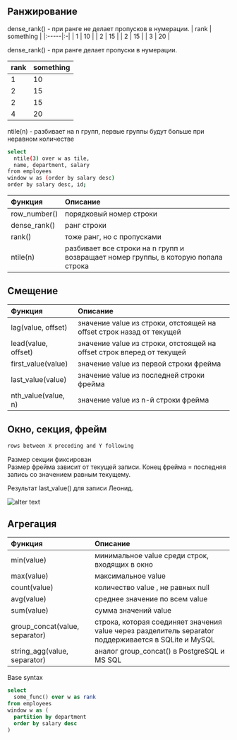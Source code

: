 ## Ранжирование

dense_rank() - при ранге не делает пропусков в нумерации.
| rank | something | 
|:-----|:-|
| 1     | 10 | 
| 2     | 15 | 
| 2     | 15 | 
| 3         | 20 | 

dense_rank() - при ранге делает пропуски в нумерации.

| rank | something | 
|:-----|:-|
| 1     | 10 | 
| 2     | 15 | 
| 2     | 15 | 
| 4         | 20 | 


ntile(n) - разбивает на n групп, первые группы будут больше при неравном количестве

```bash
select
  ntile(3) over w as tile,
  name, department, salary
from employees
window w as (order by salary desc)
order by salary desc, id;
```

| Функция      | Описание                                                                           |
| :--------    | :-                                                                                 |
| row_number() | порядковый номер строки                                                            |
| dense_rank() | ранг строки                                                                        |
| rank()       | тоже ранг, но с пропусками                                                         |
| ntile(n)     | разбивает все строки на n групп и возвращает номер группы, в которую попала строка |


## Смещение

| Функция             | Описание                                                              |
| :--------           | :-                                                                    |
| lag(value, offset)  | значение value из строки, отстоящей на offset строк назад от текущей  |
| lead(value, offset) | значение value из строки, отстоящей на offset строк вперед от текущей |
| first_value(value)  | значение value из первой строки фрейма                                |
| last_value(value)   | значение value из последней строки фрейма                             |
| nth_value(value, n) | значение value из n-й строки фрейма                                   |

## Окно, секция, фрейм

```bash
rows between X preceding and Y following
```

Размер секции фиксирован  
Размер фрейма зависит от текущей записи. Конец фрейма = последняя запись со значением равным текущему.

Результат last_value() для записи Леонид.

![alter text](https://kapitonov.tech/img/a23df2740bfc2da.png)

## Агрегация

| Функция                       | Описание                                                             |
| :--------                     | :-                                                                   |
| min(value)                    | минимальное value среди строк, входящих в окно                       |
| max(value)                    | максимальное value                                                   |
| count(value)                  | количество value , не равных null                                    |
| avg(value)                    | среднее значение по всем value                                       |
| sum(value)                    | сумма значений value                                                 |
| group_concat(value, separator)| строка, которая соединяет значения value через разделитель separator поддерживается в SQLite и MySQL |
| string_agg(value, separator)  | аналог group_concat() в PostgreSQL и MS SQL                          |


Base syntax

```sql
select
  some_func() over w as rank
from employees
window w as (
  partition by department
  order by salary desc
)
```
